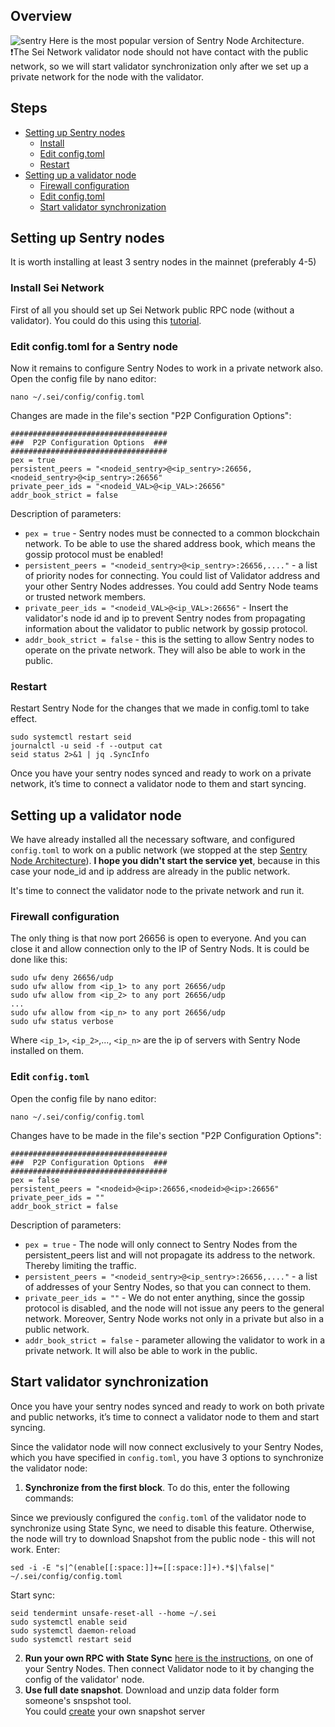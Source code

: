 ## Overview
![sentry](https://user-images.githubusercontent.com/30211801/180603451-a5dec20e-0c5f-4082-93bb-4278e03e7df2.png)
Here is the most popular version of Sentry Node Architecture.  
❗️The Sei Network validator node should not have contact with the public network, so we will start validator synchronization only after we set up a private network for the node with the validator.
## Steps
- [Setting up Sentry nodes](https://github.com/AlexToTheSun/Validator_Activity/blob/main/Testnet-guides/SEI-testnet-devnet/Sentry-Node-Architecture.md#setting-up-sentry-nodes)
  - [Install](https://github.com/AlexToTheSun/Validator_Activity/blob/main/Testnet-guides/SEI-testnet-devnet/Sentry-Node-Architecture.md#install-idep-network)
  - [Edit config.toml](https://github.com/AlexToTheSun/Validator_Activity/blob/main/Testnet-guides/SEI-testnet-devnet/Sentry-Node-Architecture.md#edit-configtoml-for-a-sentry-node)
  - [Restart](https://github.com/AlexToTheSun/Validator_Activity/blob/main/Testnet-guides/SEI-testnet-devnet/Sentry-Node-Architecture.md#restart)
- [Setting up a validator node](https://github.com/AlexToTheSun/Validator_Activity/blob/main/Testnet-guides/SEI-testnet-devnet/Sentry-Node-Architecture.md#setting-up-a-validator-node)
  - [Firewall configuration](https://github.com/AlexToTheSun/Validator_Activity/blob/main/Testnet-guides/SEI-testnet-devnet/Sentry-Node-Architecture.md#firewall-configuration)
  - [Edit config.toml](https://github.com/AlexToTheSun/Validator_Activity/blob/main/Testnet-guides/SEI-testnet-devnet/Sentry-Node-Architecture.md#edit-configtoml)
  - [Start validator synchronization](https://github.com/AlexToTheSun/Validator_Activity/blob/main/Testnet-guides/SEI-testnet-devnet/Sentry-Node-Architecture.md#start-validator-synchronization)

## Setting up Sentry nodes
It is worth installing at least 3 sentry nodes in the mainnet (preferably 4-5)
### Install Sei Network
First of all you should set up Sei Network public RPC node (without a validator). You could do this using this [tutorial](https://github.com/AlexToTheSun/Validator_Activity/blob/main/Testnet-guides/SEI-testnet-devnet/SEI_atlantic-1.md).

### Edit config.toml for a Sentry node
Now it remains to configure Sentry Nodes to work in a private network also. Open the config file by nano editor:
```
nano ~/.sei/config/config.toml
```
Changes are made in the file's section "P2P Configuration Options":
```
###################################
###  P2P Configuration Options  ###
###################################
pex = true
persistent_peers = "<nodeid_sentry>@<ip_sentry>:26656,<nodeid_sentry>@<ip_sentry>:26656"
private_peer_ids = "<nodeid_VAL>@<ip_VAL>:26656"
addr_book_strict = false
```
Description of parameters:
- `pex = true` - Sentry nodes must be connected to a common blockchain network. To be able to use the shared address book, which means the gossip protocol must be enabled!
- `persistent_peers = "<nodeid_sentry>@<ip_sentry>:26656,...."` - a list of priority nodes for connecting. You could list of Validator address and your other Sentry Nodes addresses. You could add Sentry Node teams or trusted network members.
- `private_peer_ids = "<nodeid_VAL>@<ip_VAL>:26656"` - Insert the validator's node id and ip to prevent Sentry nodes from propagating information about the validator to public network by gossip protocol.
- `addr_book_strict = false` -  this is the setting to allow Sentry nodes to operate on the private network. They will also be able to work in the public.
### Restart
Restart Sentry Node for the changes that we made in config.toml to take effect.
```
sudo systemctl restart seid
journalctl -u seid -f --output cat
seid status 2>&1 | jq .SyncInfo
```
Once you have your sentry nodes synced and ready to work on a private network, it’s time to connect a validator node to them and start syncing.
## Setting up a validator node
We have already installed all the necessary software, and configured `config.toml` to work on a public network (we stopped at the step [Sentry Node Architecture](https://github.com/AlexToTheSun/Validator_Activity/blob/main/Testnet-guides/StafiHub/Basic-Installation.md#sentry-node-architecture-recommended)). **I hope you didn't start the service yet**, because in this case your node_id and ip address are already in the public network.

It's time to connect the validator node to the private network and run it.

### Firewall configuration
The only thing is that now port 26656 is open to everyone. And you can close it and allow connection only to the IP of Sentry Nods. It is could be done like this:
```
sudo ufw deny 26656/udp
sudo ufw allow from <ip_1> to any port 26656/udp
sudo ufw allow from <ip_2> to any port 26656/udp
...
sudo ufw allow from <ip_n> to any port 26656/udp
sudo ufw status verbose
```
Where `<ip_1>`, `<ip_2>`,..., `<ip_n>` are the ip of servers with Sentry Node installed on them.
### Edit `config.toml`
Open the config file by nano editor:
```
nano ~/.sei/config/config.toml
```
Changes have to be made in the file's section "P2P Configuration Options":
```
###################################
###  P2P Configuration Options  ###
###################################
pex = false
persistent_peers = "<nodeid>@<ip>:26656,<nodeid>@<ip>:26656"
private_peer_ids = ""
addr_book_strict = false
```
Description of parameters:
- `pex = true` - The node will only connect to Sentry Nodes from the persistent_peers list and will not propagate its address to the network. Thereby limiting the traffic.
- `persistent_peers = "<nodeid_sentry>@<ip_sentry>:26656,...."` - a list of addresses of your Sentry Nodes, so that you can connect to them.
- `private_peer_ids = ""` - We do not enter anything, since the gossip protocol is disabled, and the node will not issue any peers to the general network. Moreover, Sentry Node works not only in a private but also in a public network.
- `addr_book_strict = false` -  parameter allowing the validator to work in a private network. It will also be able to work in the public.

## Start validator synchronization  
Once you have your sentry nodes synced and ready to work on both private and public networks, it’s time to connect a validator node to them and start syncing.  

Since the validator node will now connect exclusively to your Sentry Nodes, which you have specified in `config.toml`, you have 3 options to synchronize the validator node:
1) **Synchronize from the first block**. To do this, enter the following commands:  

Since we previously configured the `config.toml` of the validator node to synchronize using State Sync, we need to disable this feature. Otherwise, the node will try to download Snapshot from the public node - this will not work. Enter:
```
sed -i -E "s|^(enable[[:space:]]+=[[:space:]]+).*$|\false|" ~/.sei/config/config.toml
```
Start sync:
```
seid tendermint unsafe-reset-all --home ~/.sei
sudo systemctl enable seid
sudo systemctl daemon-reload
sudo systemctl restart seid
```
2) **Run your own RPC with State Sync** [here is the instructions](https://github.com/AlexToTheSun/Validator_Activity/tree/main/State-Sync#how-to-run-your-own-rpc-with-state-sync), on one of your Sentry Nodes. Then connect Validator node to it by changing the config of the validator' node. 
3) **Use full date snapshot**. Download and unzip data folder form someone's  snspshot tool.  
You could [create](https://github.com/c29r3/cosmos-snapshots#run-your-own-backup-server-with-snapshots) your own snapshot server


